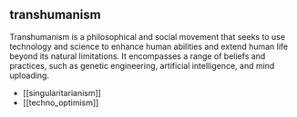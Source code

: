 ## transhumanism
Transhumanism is a philosophical and social movement that seeks to use technology and science to enhance human abilities and extend human life beyond its natural limitations. It encompasses a range of beliefs and practices, such as genetic engineering, artificial intelligence, and mind uploading.


- [[singularitarianism]]
- [[techno_optimism]]